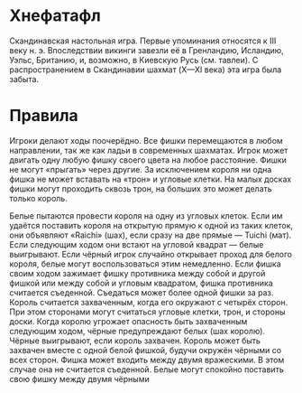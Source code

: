 # Хнефатафл
Скандинавская настольная игра. Первые упоминания относятся к III веку н. э. Впоследствии викинги завезли её в Гренландию, Исландию, Уэльс, Британию, и, возможно, в Киевскую Русь (см. тавлеи). С распространением в Скандинавии шахмат (X—XI века) эта игра была забыта.

# Правила
Игроки делают ходы поочерёдно. Все фишки перемещаются в любом направлении, так же как ладьи в современных шахматах. Игрок может двигать одну любую фишку своего цвета на любое расстояние. Фишки не могут «прыгать» через другие. За исключением короля ни одна фишка не может вставать на «трон» и угловые клетки. На малых досках фишки могут проходить сквозь трон, на больших это может делать только король.

Белые пытаются провести короля на одну из угловых клеток. Если им удаётся поставить короля на открытую прямую к одной из таких клеток, они объявляют «Raichi» (шах), если сразу на две прямые — Tuichi (мат). Если следующим ходом они встают на угловой квадрат — белые выигрывают. Если чёрный игрок случайно открывает проход для белого короля, белые могут воспользоваться этим немедленно. Если фишка своим ходом зажимает фишку противника между собой и другой фишкой или между собой и угловым квадратом, фишка противника считается съеденной. Съедаться может более одной фишки за раз. Король считается захваченным, когда его окружают с четырёх сторон. При этом сторонами могут считаться угловые клетки, трон, и стороны доски. Когда королю угрожает опасность быть захваченным следующим ходом, чёрные предупреждают белых (шах королю). Чёрные выигрывают, если король захвачен. Король может быть захвачен вместе с одной белой фишкой, будучи окружён чёрными со всех сторон. Фишка может входить между двумя вражескими. В этом случае она не считается съеденной. Белые могут спокойно поставить свою фишку между двумя чёрными
